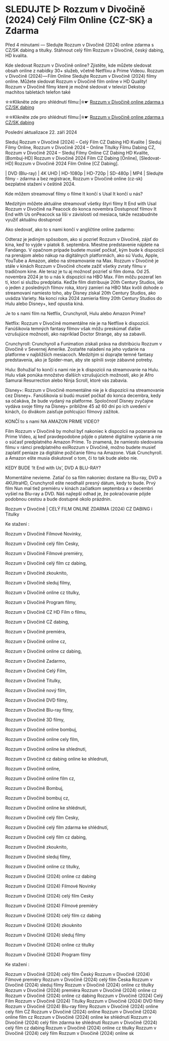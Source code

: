 # SLEDUJTE ▷ Rozzum v Divočině (2024) Celý Film Online {CZ-SK} a Zdarma

Před 4 minutami — Sledujte Rozzum v Divočině (2024) online zdarma s CZ/SK dabing a titulky. Stáhnout celý film Rozzum v Divočině, český dabing, HD kvalita.

Kde sledovat Rozzum v Divočině online? Zjistěte, kde můžete sledovat obsah online z nabídky 30+ služeb, včetně Netflixu a Prime Videou. Rozzum v Divočině (2024) — Film Online Sledujte Rozzum v Divočině (2024) filmy online. Můžete sledovat Rozzum v Divočině film online v HD Quality! Rozzum v Divočině filmy které je možné sledovat v televizi Dekstop machitos tabletách telefon také


✮✮Klikněte zde pro shlédnutí filmu:|✮☛ [Rozzum v Divočině online zdarma s CZ/SK dabing](https://crotx.online/sk/movie/1184918/rozzum-v-divocine.github)

✮✮Klikněte zde pro shlédnutí filmu:|✮☛ [Rozzum v Divočině online zdarma s CZ/SK dabing](https://crotx.online/sk/movie/1184918/rozzum-v-divocine.github)

Poslední aktualizace 22. září 2024


Sleduj Rozzum v Divočině [2024] – Celý Film CZ Dabing HD Kvalite | Sleduj Filmy Online, Rozzum v Divočině 2024 – Online Titulky Filmu Dabing CZ, Rozzum v Divočině 2024 – Sleduj Filmy Online CZ Dabing HD Kvalite, [Bombuj-HD] Rozzum v Divočině 2024 Film CZ Dabing [Online], [Sledovat-HD] Rozzum v Divočině 2024 Film Online [CZ Dabing].

| DVD (Blu-ray) | 4K UHD | HD-1080p | HD-720p | SD-480p | MP4 | Sledujte filmy - zdarma a bez registrace, Rozzum v Divočině online (cz-sk) bezplatné stažení v češtině 2024.

Kde môžem streamovať filmy o filme It končí s Usal It končí u nás?

Medzitým môžete aktuálne streamovať všetky štyri filmy It End with Usal Rozzum v Divočině na Peacock do konca novembra Dostupnosť filmov It End with Us onPeacock sa líši v závislosti od mesiaca, takže nezabudnite využiť aktuálnu dostupnosť

Ako sledovať, ako to s nami končí v angličtine online zadarmo:

Odteraz je jediným spôsobom, ako si pozrieť Rozzum v Divočině, zájsť do kina, keď to vyjde v piatok 8. septembra. Miestne predstavenie nájdete na Fandango. V opačnom prípade budete musieť počkať, kým bude k dispozícii na prenájom alebo nákup na digitálnych platformách, ako sú Vudu, Apple, YouTube a Amazon, alebo na streamovanie na Max. Rozzum v Divočině je stále v kinách Rozzum v Divočině chcete zažiť všetky zvraty filmu v tradičnom kine. Ale teraz je tu aj možnosť pozrieť si film doma. Od 25. novembra 2024 je to u nás k dispozícii na HBO Max. Film môžu pozerať len tí, ktorí si službu predplatia. Keďže film distribuuje 20th Century Studios, ide o jeden z posledných filmov roka, ktorý zamieri na HBO Max kvôli dohode o streamovaní namiesto toho, aby Disney získal 20th Century Studios, ako uvádza Variety. Na konci roka 2024 zamieria filmy 20th Century Studios do Hulu alebo Disney+, keď opustia kiná.

Je to s nami film na Netflix, Crunchyroll, Hulu alebo Amazon Prime?

Netflix: Rozzum v Divočině momentálne nie je na Netflixe k dispozícii. Fanúšikovia temných fantasy filmov však môžu preskúmať ďalšie vzrušujúce možnosti, ako napríklad Doctor Strange, aby sa zabavili.

Crunchyroll: Crunchyroll a Funimation získali práva na distribúciu Rozzum v Divočině v Severnej Amerike. Zostaňte naladení na jeho vydanie na platforme v najbližších mesiacoch. Medzitým si doprajte temné fantasy predstavenia, ako je Spider-man, aby ste splnili svoje zábavné potreby.

Hulu: Bohužiaľ to končí s nami nie je k dispozícii na streamovanie na Hulu. Hulu však ponúka množstvo ďalších vzrušujúcich možností, ako je Afro Samurai Resurrection alebo Ninja Scroll, ktoré vás zabavia.

Disney+: Rozzum v Divočině momentálne nie je k dispozícii na streamovanie cez Disney+. Fanúšikovia si budú musieť počkať do konca decembra, kedy sa očakáva, že bude vydaný na platforme. Spoločnosť Disney zvyčajne vydáva svoje filmy na Disney+ približne 45 až 60 dní po ich uvedení v kinách, čo divákom zaisťuje pohlcujúci filmový zážitok.

KONČÍ to s nami NA AMAZON PRIME VIDEO?

Film Rozzum v Divočině by mohol byť nakoniec k dispozícii na pozeranie na Prime Video, aj keď pravdepodobne pôjde o platené digitálne vydanie a nie o súčasť predplatného Amazon Prime. To znamená, že namiesto sledovania filmu v rámci predplatného exiRozzum v Divočině, možno budete musieť zaplatiť peniaze za digitálne požičanie filmu na Amazone. Však Crunchyroll. a Amazon ešte musia diskutovať o tom, či to tak bude alebo nie.

KEDY BUDE ‘It End with Us’, DVD A BLU-RAY?

Momentálne nevieme. Zatiaľ čo sa film nakoniec dostane na Blu-ray, DVD a 4KUltraHD, Crunchyroll ešte neodhalil presný dátum, kedy to bude. Prvý film Nun mal tiež premiéru v kinách začiatkom septembra a v decembri vyšiel na Blu-ray a DVD. Náš najlepší odhad je, že pokračovanie pôjde podobnou cestou a bude dostupné okolo prázdnin.

Rozzum v Divočině | CELÝ FILM ONLINE ZDARMA (2024) CZ DABING i Titulky

Ke stažení :

Rozzum v Divočině Filmové Novinky,

Rozzum v Divočině celý film Cesky,

Rozzum v Divočině Filmové premiéry,

Rozzum v Divočině celý film cz dabing,

Rozzum v Divočině zkouknito,

Rozzum v Divočině sleduj filmy,

Rozzum v Divočině online cz titulky,

Rozzum v Divočině Program filmy,

Rozzum v Divočině CZ HD Film o filmu,

Rozzum v Divočině CZ dabing,

Rozzum v Divočině premiéra,

Rozzum v Divočině online cz,

Rozzum v Divočině online cz dabing,

Rozzum v Divočině Zadarmo,

Rozzum v Divočině Celý Film,

Rozzum v Divočině Titulky,

Rozzum v Divočině nový film,

Rozzum v Divočině DVD filmy,

Rozzum v Divočině Blu-ray filmy,

Rozzum v Divočině 3D filmy,

Rozzum v Divočině online bombuj,

Rozzum v Divočině online cely film,

Rozzum v Divočině online ke shlednuti,

Rozzum v Divočině cz dabing online ke shlednuti,

Rozzum v Divočině online,

Rozzum v Divočině online film cz,

Rozzum v Divočině Bombuj,

Rozzum v Divočině bombuj cz,

Rozzum v Divočině online ke shlédnutí,

Rozzum v Divočině celý film Cesky,

Rozzum v Divočině celý film zdarma ke shlédnutí,

Rozzum v Divočině celý film cz dabing,

Rozzum v Divočině zkouknito,

Rozzum v Divočině sleduj filmy,

Rozzum v Divočině online cz titulky,

Rozzum v Divočině (2024) online cz dabing

Rozzum v Divočině (2024) Filmové Novinky

Rozzum v Divočině (2024) celý film Cesky

Rozzum v Divočině (2024) Filmové premiéry

Rozzum v Divočině (2024) celý film cz dabing

Rozzum v Divočině (2024) zkouknito

Rozzum v Divočině (2024) sleduj filmy

Rozzum v Divočině (2024) online cz titulky

Rozzum v Divočině (2024) Program filmy

Ke stažení :

Rozzum v Divočině (2024) celý film Český Rozzum v Divočině (2024) Filmové premiéry Rozzum v Divočině (2024) celý film Česka Rozzum v Divočině (2024) sleduj filmy Rozzum v Divočině (2024) online cz titulky Rozzum v Divočině (2024) premiéra Rozzum v Divočině (2024) online cz Rozzum v Divočině (2024) online cz dabing Rozzum v Divočině (2024) Celý Film Rozzum v Divočině (2024) Titulky Rozzum v Divočině (2024) DVD filmy Rozzum v Divočině (2024) Blu-ray filmy Rozzum v Divočině (2024) online cely film CZ Rozzum v Divočině (2024) online Rozzum v Divočině (2024) online film cz Rozzum v Divočině (2024) online ke shlédnutí Rozzum v Divočině (2024) celý film zdarma ke shlédnutí Rozzum v Divočině (2024) celý film cz dabing Rozzum v Divočině (2024) online cz titulky Rozzum v Divočině (2024) celý film Rozzum v Divočině (2024) online sk
